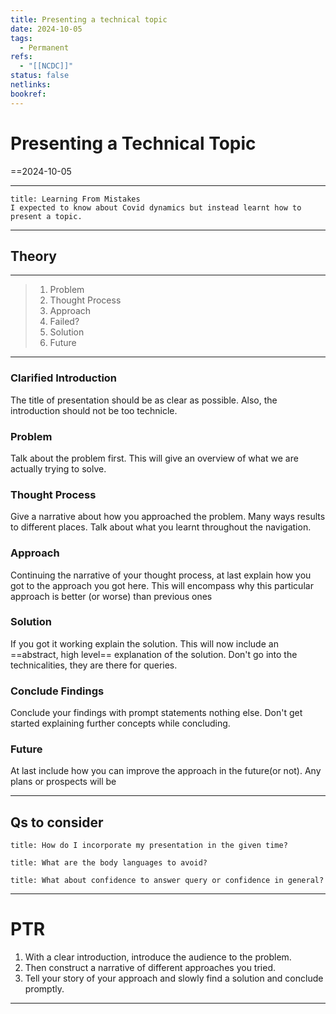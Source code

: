 ```yaml
---
title: Presenting a technical topic
date: 2024-10-05
tags:
  - Permanent
refs:
  - "[[NCDC]]"
status: false
netlinks: 
bookref:
---
```

# Presenting a Technical Topic
==2024-10-05

---
```ad-quote
title: Learning From Mistakes
I expected to know about Covid dynamics but instead learnt how to present a topic.
```
---

## Theory

---
>1. Problem
>2. Thought Process
>3. Approach
>4. Failed?
>5. Solution
>6. Future
---

### Clarified Introduction
The title of presentation should be as clear as possible.
Also, the introduction should not be too technicle.

### Problem
Talk about the problem first. This  will give an overview of what we are actually trying to solve.

### Thought Process
Give a narrative about how you approached the problem. Many ways results to different places. Talk about what you learnt throughout the navigation.

### Approach
Continuing the narrative of your thought process, at last explain how you got to the approach you got here.
This will encompass why this particular approach is better (or worse) than previous ones

### Solution
If you got it working explain the solution.
This will now include an ==abstract, high level== explanation of the solution.
Don't go into the technicalities, they are there for queries.

### Conclude Findings
Conclude your findings with prompt statements nothing else.
Don't get started explaining further concepts while concluding.

### Future
At last include how you can improve the approach in the future(or not).
Any plans or prospects will be 

---
## Qs to consider

```ad-question
title: How do I incorporate my presentation in the given time?
```

```ad-question
title: What are the body languages to avoid?
```

```ad-question
title: What about confidence to answer query or confidence in general?
```


---
# PTR

1. With a clear introduction, introduce the audience to the problem.
2. Then construct a narrative of different approaches you tried.
3. Tell your story of your approach and slowly find a solution and conclude promptly.
---
